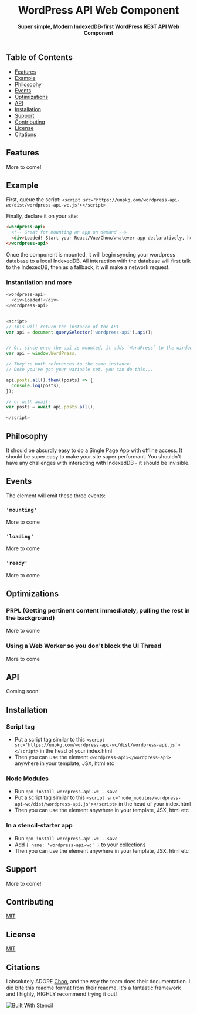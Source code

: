 <h1 align="center">WordPress API Web Component</h1>

<div align="center">
  <strong>Super simple, Modern IndexedDB-first WordPress REST API Web Component</strong>
</div>

<br />

## Table of Contents
- [Features](#features)
- [Example](#example)
- [Philosophy](#philosophy)
- [Events](#events)
- [Optimizations](#optimizations)
- [API](#api)
- [Installation](#installation)
- [Support](#support)
- [Contributing](#contibuting)
- [License](#license)
- [Citations](#citations)

## Features
More to come!

## Example

First, queue the script: 
`<script src='https://unpkg.com/wordpress-api-wc/dist/wordpress-api-wc.js'></script>`

Finally, declare it on your site:
```html
<wordpress-api>
  <!-- Great for mounting an app on demand -->
  <div>Loaded! Start your React/Vue/Choo/whatever app declaratively, here!</div>
</wordpress-api>
```

Once the component is mounted, it will begin syncing your wordpress database to a local IndexedDB. All interaction with the database will first talk to the IndexedDB, then as a fallback, it will make a network request. 

### Instantiation and more
```js
<wordpress-api>
  <div>Loaded!</div>
</wordpress-api>


<script>
// This will return the instance of the API
var api = document.querySelector('wordpress-api').api();


// Or, since once the api is mounted, it adds `WordPress` to the window, you can do...
var api = window.WordPress;

// They're both references to the same instance.
// Once you've got your variable set, you can do this...

api.posts.all().then((posts) => {
  console.log(posts);
});

// or with await:
var posts = await api.posts.all();

</script>
```


## Philosophy
It should be absurdly easy to do a Single Page App with offline access. It should be super easy to make your site super performant. You shouldn't have any challenges with interacting with IndexedDB - it should be invisible. 


## Events
The <wordpress-api> element will emit these three events: 

### `'mounting'`
More to come

### `'loading'`
More to come

### `'ready'`
More to come


## Optimizations

### PRPL (Getting pertinent content immediately, pulling the rest in the background)
More to come

### Using a Web Worker so you don't block the UI Thread
More to come

## API
Coming soon!

## Installation

### Script tag

- Put a script tag similar to this `<script src='https://unpkg.com/wordpress-api-wc/dist/wordpress-api.js'></script>` in the head of your index.html
- Then you can use the element `<wordpress-api></wordpress-api>` anywhere in your template, JSX, html etc

### Node Modules
- Run `npm install wordpress-api-wc --save`
- Put a script tag similar to this `<script src='node_modules/wordpress-api-wc/dist/wordpress-api.js'></script>` in the head of your index.html
- Then you can use the element anywhere in your template, JSX, html etc

### In a stencil-starter app
- Run `npm install wordpress-api-wc --save`
- Add `{ name: 'wordpress-api-wc' }` to your [collections](https://github.com/ionic-team/stencil-starter/blob/master/stencil.config.js#L5)
- Then you can use the element anywhere in your template, JSX, html etc

## Support
More to come!


## Contributing
[MIT](https://tldrlegal.com/license/mit-license)


## License
[MIT](https://tldrlegal.com/license/mit-license)

## Citations
I absolutely ADORE [Choo](https://github.com/choojs/choo), and the way the team does their documentation. I did bite this readme format from their readme. It's a fantastic framework and I highly, HIGHLY recommend trying it out! 


![Built With Stencil](https://img.shields.io/badge/-Built%20With%20Stencil-16161d.svg?logo=data%3Aimage%2Fsvg%2Bxml%3Bbase64%2CPD94bWwgdmVyc2lvbj0iMS4wIiBlbmNvZGluZz0idXRmLTgiPz4KPCEtLSBHZW5lcmF0b3I6IEFkb2JlIElsbHVzdHJhdG9yIDE5LjIuMSwgU1ZHIEV4cG9ydCBQbHVnLUluIC4gU1ZHIFZlcnNpb246IDYuMDAgQnVpbGQgMCkgIC0tPgo8c3ZnIHZlcnNpb249IjEuMSIgaWQ9IkxheWVyXzEiIHhtbG5zPSJodHRwOi8vd3d3LnczLm9yZy8yMDAwL3N2ZyIgeG1sbnM6eGxpbms9Imh0dHA6Ly93d3cudzMub3JnLzE5OTkveGxpbmsiIHg9IjBweCIgeT0iMHB4IgoJIHZpZXdCb3g9IjAgMCA1MTIgNTEyIiBzdHlsZT0iZW5hYmxlLWJhY2tncm91bmQ6bmV3IDAgMCA1MTIgNTEyOyIgeG1sOnNwYWNlPSJwcmVzZXJ2ZSI%2BCjxzdHlsZSB0eXBlPSJ0ZXh0L2NzcyI%2BCgkuc3Qwe2ZpbGw6I0ZGRkZGRjt9Cjwvc3R5bGU%2BCjxwYXRoIGNsYXNzPSJzdDAiIGQ9Ik00MjQuNywzNzMuOWMwLDM3LjYtNTUuMSw2OC42LTkyLjcsNjguNkgxODAuNGMtMzcuOSwwLTkyLjctMzAuNy05Mi43LTY4LjZ2LTMuNmgzMzYuOVYzNzMuOXoiLz4KPHBhdGggY2xhc3M9InN0MCIgZD0iTTQyNC43LDI5Mi4xSDE4MC40Yy0zNy42LDAtOTIuNy0zMS05Mi43LTY4LjZ2LTMuNkgzMzJjMzcuNiwwLDkyLjcsMzEsOTIuNyw2OC42VjI5Mi4xeiIvPgo8cGF0aCBjbGFzcz0ic3QwIiBkPSJNNDI0LjcsMTQxLjdIODcuN3YtMy42YzAtMzcuNiw1NC44LTY4LjYsOTIuNy02OC42SDMzMmMzNy45LDAsOTIuNywzMC43LDkyLjcsNjguNlYxNDEuN3oiLz4KPC9zdmc%2BCg%3D%3D&colorA=16161d&style=flat-square)